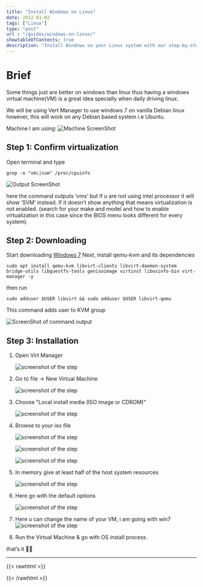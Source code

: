```yaml
---
title: "Install Windows on Linux"
date: 2022-01-02
tags: ["Linux"]
type: "post"
url : "/guides/windows-on-linux/"
showtableOfContents: true
description: "Install Windows on your Linux system with our step-by-step guide. Learn how to use virtualization software and run Windows applications seamlessly on Linux."
---
```


# Brief

Some things just are better on windows than linux thus having a windows virtual machine(VM) is a great idea specially when daily driving linux.

We will be using Vert Manager to use windows 7 on vanilla Debian linux however, this will work on any Debian based system i.e Ubuntu.

Machine I am using:
![Machine ScreenShot](/images/guides/windows7onlinux/machine-windows7Linux.png)

## Step 1: Confirm virtualization

Open terminal and type 
```
grep -o "vm\|sum" /proc/cpuinfo
```

![Output ScreenShot](/images/guides/windows7onlinux/virtualization-confirmation.png)

here the command outputs ‘vmx’ but if u are not using intel processor it will show ‘SVM’ instead. If it doesn’t show anything that means virtualization is not enabled. (search for your make and model and how to enable virtualization in this case since the BIOS menu looks different for every system).

## Step 2: Downloading

Start downloading [Windows 7](https://bit.ly/2R8XFXO)
Next, install qemu-kvm and its dependencies
```
sudo apt install qemu-kvm libvirt-clients libvirt-daemon-system bridge-utils libguestfs-tools genisoimage virtinst libosinfo-bin virt-manager -y
```
then run
```
sudo adduser $USER libvirt && sudo adduser $USER libvirt-qemu
```
This command adds user to KVM group

![ScreenShot of command output](/images/guides/windows7onlinux/KVM-group.png)

## Step 3: Installation

1. Open Virt Manager

    ![screenshot of the step](/images/guides/windows7onlinux/installing1.png)
2. Go to file -> New Virtual Machine

    ![screenshot of the step](/images/guides/windows7onlinux/installing2.png)
3. Choose "Local install media (ISO image or CDROM)"

    ![screenshot of the step](/images/guides/windows7onlinux/installing3.png)
4. Browse to your iso file

    ![screenshot of the step](/images/guides/windows7onlinux/installing4.png)

    ![screenshot of the step](/images/guides/windows7onlinux/installing5.png)

    ![screenshot of the step](/images/guides/windows7onlinux/installing6.png)

5. In memory give at least half of the host system resources

    ![screenshot of the step](/images/guides/windows7onlinux/installing7.png)
6. Here go with the default options

    ![screenshot of the step](/images/guides/windows7onlinux/installing8.png)

7. Here u can change the name of your VM, i am going with win7
    ![screenshot of the step](/images/guides/windows7onlinux/installing9.png)
    
8. Run the Virtual Machine & go with OS install process.

that’s it ✌🏽

-------------------------------------------------------------
{{< rawhtml >}} 
 
{{< /rawhtml >}}